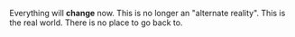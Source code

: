Everything will **change** now. This is no longer an "alternate reality". This is the real world. There is no place to go back to.
